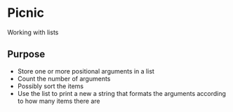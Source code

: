 # Picnic
Working with lists

## Purpose
- Store one or more positional arguments in a list
- Count the number of arguments
- Possibly sort the items
- Use the list to print a new a string that formats the arguments according to how many items there are